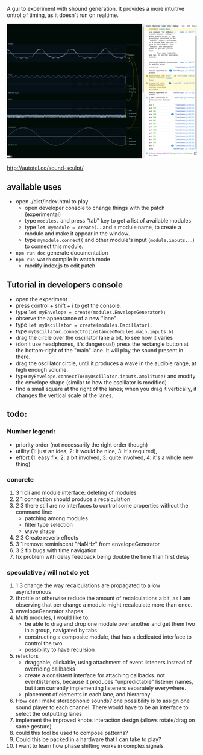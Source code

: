 A gui to experiment with shound generation. 
It provides a more intuitive ontrol of timing, as it doesn't run on realtime.

<img src="./showoff/current.png"/>

http://autotel.co/sound-sculpt/

## available uses

* open ./dist/index.html to play
    * open developer console to change things with the patch (experimental)
    * type `modules.` and press "tab" key to get a list of available modules
    * type `let mymodule = create(`... and a module name, to create a module and make it appear in the window.
    * type `mymodule.connect(` and other module's input (`module.inputs.`...) to connect this module.
* `npm run doc` generate documentation
* `npm run watch` compile in watch mode
    * modify index.js to edit patch

## Tutorial in developers console

* open the experiment
* press control + shift + i to get the console.
* type `let myEnvelope = create(modules.EnvelopeGenerator);`
* observe the appearance of a new "lane"
* type `let myOscillator = create(modules.Oscillator);`
* type `myOscillator.connectTo(instancedModules.main.inputs.b)`
* drag the circle over the oscillator lane a bit, to see how it varies
* (don't use headphones, it's dangerous!) press the rectangle button at the bottom-right of the "main" lane. It will play the sound present in there. 
* drag the oscillator circle, until it produces a wave in the audible range, at high enough volume.
* type `myEnvelope.connectTo(myOscillator.inputs.amplitude)` and modify the envelope shape (similar to how the oscillator is modified)
* find a small square at the right of the lanes; when you drag it vertically, it changes the vertical scale of the lanes.

## todo:

### Number legend: 
* priority order (not necessarily the right order though)
* utility (1: just an idea, 2: it would be nice, 3: it's required),
* effort (1: easy fix, 2: a bit involved,  3: quite involved, 4: it's a whole new thing)

### concrete 

1. 3 1 cli and module interface: deleting of modules
1. 2 1 connection should produce a recalculation
1. 2 3 there still are no interfaces to control some properties without the command line:
    * patching among modules
    * filter type selection
    * wave shape
1. 2 3 Create reverb effects
1. 3 1 remove reminiscent "NaNHz" from envelopeGenerator
1. 3 2 fix bugs with time navigation
1. fix problem with delay feedback being double the time than first delay

### speculative / will not do yet

1. 1 3 change the way recalculations are propagated to allow asynchronous
1. throttle or otherwise reduce the amount of recalculations a bit, as I am observing that per change a module might recalculate more than once.
1. envelopeGenerator shapes
1. Multi modules, I would like to:
    * be able to drag and drop one module over another and get them two in a group, navigated by tabs
    * constructing a composite module, that has a dedicated interface to control the two
    * possibility to have recursion
1. refactors
    * draggable, clickable, using attachment of event listeners instead of overriding callbacks
    * create a consistent interface for attaching callbacks. not eventlisteners, because it produces "unpredictable" listener names, but i am currently implementing listeners separately everywhere.
    * placement of elements in each lane, and hierarchy
1. How can I make stereophonic sounds? one possibility is to assign one sound player to each channel. There would have to be an interface to select the outputting lanes
1. implement the improved knobs interaction design (allows rotate/drag on same gesture)
1. could this tool be used to compose patterns?
1. Could this be packed in a hardware that I can take to play?
1. I want to learn how phase shifting works in complex signals

